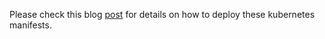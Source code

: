 Please check this blog [post](https://dev.to/aws-builders/harperdb-on-eks-1bcb) for details on how to deploy these kubernetes manifests.
